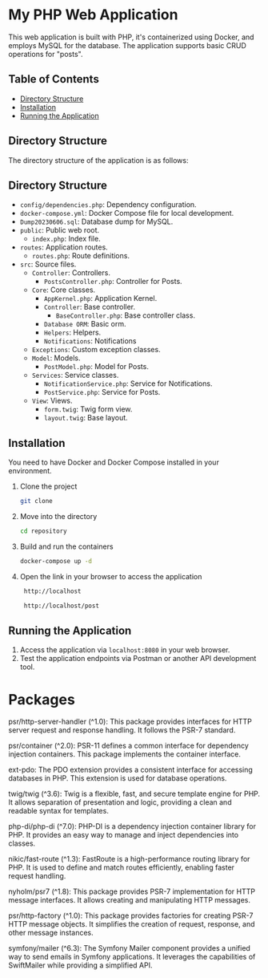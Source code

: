# My PHP Web Application

This web application is built with PHP, it's containerized using Docker, and employs MySQL for the database. The application supports basic CRUD operations for "posts".

## Table of Contents

- [Directory Structure](#directory-structure)
- [Installation](#installation)
- [Running the Application](#running-the-application)

## Directory Structure

The directory structure of the application is as follows:

## Directory Structure

- `config/dependencies.php`: Dependency configuration.
- `docker-compose.yml`: Docker Compose file for local development.
- `Dump20230606.sql`: Database dump for MySQL.
- `public`: Public web root.
    - `index.php`: Index file.
- `routes`: Application routes.
    - `routes.php`: Route definitions.
- `src`: Source files.
    - `Controller`: Controllers.
        - `PostsController.php`: Controller for Posts.
    - `Core`: Core classes.
        - `AppKernel.php`: Application Kernel.
        - `Controller`: Base controller.
            - `BaseController.php`: Base controller class.
        - `Database ORM`: Basic orm.
        - `Helpers`: Helpers.
        - `Notifications`: Notifications
    - `Exceptions`: Custom exception classes.
    - `Model`: Models.
        - `PostModel.php`: Model for Posts.
    - `Services`: Service classes.
        - `NotificationService.php`: Service for Notifications.
        - `PostService.php`: Service for Posts.
    - `View`: Views.
        - `form.twig`: Twig form view.
        - `layout.twig`: Base layout.
## Installation

You need to have Docker and Docker Compose installed in your environment.

1. Clone the project
    ```bash
    git clone 
    ```
2. Move into the directory
    ```bash
    cd repository
    ```
3. Build and run the containers
    ```bash
    docker-compose up -d
    ```
4. Open the link in your browser to access the application
    ```bash
     http://localhost
    ```
    ```bash
     http://localhost/post
    ```
## Running the Application

1. Access the application via `localhost:8080` in your web browser.
2. Test the application endpoints via Postman or another API development tool.


# Packages
psr/http-server-handler (^1.0): This package provides interfaces for HTTP server request and response handling. It follows the PSR-7 standard.

psr/container (^2.0): PSR-11 defines a common interface for dependency injection containers. This package implements the container interface.

ext-pdo: The PDO extension provides a consistent interface for accessing databases in PHP. This extension is used for database operations.

twig/twig (^3.6): Twig is a flexible, fast, and secure template engine for PHP. It allows separation of presentation and logic, providing a clean and readable syntax for templates.

php-di/php-di (^7.0): PHP-DI is a dependency injection container library for PHP. It provides an easy way to manage and inject dependencies into classes.

nikic/fast-route (^1.3): FastRoute is a high-performance routing library for PHP. It is used to define and match routes efficiently, enabling faster request handling.

nyholm/psr7 (^1.8): This package provides PSR-7 implementation for HTTP message interfaces. It allows creating and manipulating HTTP messages.

psr/http-factory (^1.0): This package provides factories for creating PSR-7 HTTP message objects. It simplifies the creation of request, response, and other message instances.

symfony/mailer (^6.3): The Symfony Mailer component provides a unified way to send emails in Symfony applications. It leverages the capabilities of SwiftMailer while providing a simplified API.